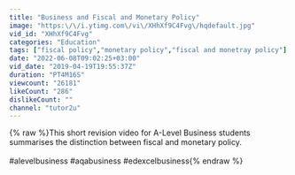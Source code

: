 ```yaml
---
title: "Business and Fiscal and Monetary Policy"
image: "https:\/\/i.ytimg.com\/vi\/XHhXf9C4Fvg\/hqdefault.jpg"
vid_id: "XHhXf9C4Fvg"
categories: "Education"
tags: ["fiscal policy","monetary policy","fiscal and monetray policy"]
date: "2022-06-08T09:02:25+03:00"
vid_date: "2019-04-19T19:55:37Z"
duration: "PT4M16S"
viewcount: "26181"
likeCount: "286"
dislikeCount: ""
channel: "tutor2u"
---
```

{% raw %}This short revision video for A-Level Business students summarises the distinction between fiscal and monetary policy.<br /><br />#alevelbusiness #aqabusiness #edexcelbusiness{% endraw %}
